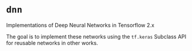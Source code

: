 # `dnn`
Implementations of Deep Neural Networks in Tensorflow 2.x

The goal is to implement these networks using the `tf.keras` Subclass API for reusable networks in
other works.
